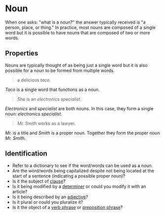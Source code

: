 # Noun
<!-- +elementInfo -->
<!-- !noun -->
When one asks: "what is a noun?" the answer typically received is "a person, place, or thing." In practice, most nouns are composed of a single word but it is possible to have nouns that are composed of two or more words.
<!-- !noun -->

## Properties
<!-- +propertySummary -->
Nouns are typically thought of as being just a single word but it is also possible for a noun to be formed from multiple words.

<!-- *noun.single-word -->
> a delicious *taco*
<!-- .caption -->
*Taco* is a single word that functions as a noun.

<!-- *noun.two-word -->
> She is an *electronics specialist*.
<!-- .caption -->
*Electronics* and *specialist* are both nouns. In this case, they form a single noun: *electronics specialist*.

<!-- *noun.two-word_proper-noun -->
> *Mr. Smith* works as a lawyer.
<!-- .caption -->
*Mr.* is a title and *Smith* is a proper noun. Together they form the proper noun *Mr. Smith*.

## Identification
- Refer to a dictionary to see if the word/words can be used as a noun.
- Are the word/words being capitalized despite not being located at the start of a sentence (indicating a possible proper noun)?
- Is it the subject of [clause](clause)?
- Is it being modified by a [determiner](determiner) or could you modify it with an article?
- Is it being described by an [adjective](adjective)?
- Is it plural or could you pluralize it?
- Is it the object of a [verb phrase](verb-phrase) or [preposition phrase](preposition-phrase)?